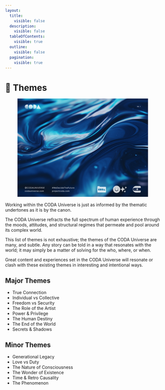 ```yaml
---
layout:
  title:
    visible: false
  description:
    visible: false
  tableOfContents:
    visible: true
  outline:
    visible: false
  pagination:
    visible: true
---
```


# 💭 Themes

<figure><img src="../../.gitbook/assets/social_reality-is-fluid.jpg" alt=""><figcaption></figcaption></figure>

Working within the CODA Universe is just as informed by the thematic undertones as it is by the canon.&#x20;

The CODA Universe refracts the full spectrum of human experience through the moods, attitudes, and structural regimes that permeate and pool around its complex world.

This list of themes is not exhaustive; the themes of the CODA Universe are many, and subtle. Any story can be told in a way that resonates with the world; it may simply be a matter of solving for the who, where, or when.

Great content and experiences set in the CODA Universe will resonate or clash with these existing themes in interesting and intentional ways.

## Major Themes

* True Connection
* Individual vs Collective
* Freedom vs Security
* The Role of the Artist
* Power & Privilege
* The Human Destiny
* The End of the World
* Secrets & Shadows

## Minor Themes

* Generational Legacy
* Love vs Duty
* The Nature of Consciousness
* The Wonder of Existence
* Time & Retro Causality
* The Phenomenon
